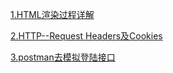 [1.HTML渲染过程详解](https://www.cnblogs.com/dojo-lzz/p/3983335.html)

[2.HTTP--Request Headers及Cookies](https://www.cnblogs.com/wxinyu/p/8005621.html)

[3.postman去模拟登陆接口](https://blog.csdn.net/qq_22219911/article/details/80235272)
